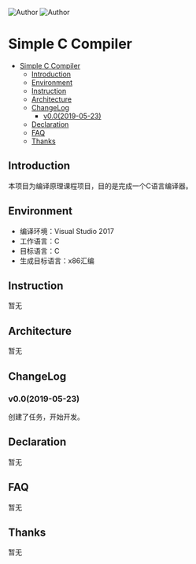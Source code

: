 ![Author](https://img.shields.io/badge/Author-zxhcho-blue.svg?style=flat)
![Author](https://img.shields.io/badge/Author-Zzzcode-blue.svg?style=flat)

# Simple C Compiler

<!-- TOC -->
- [Simple C Compiler](#simple-c-compiler)
  - [Introduction](#introduction)
  - [Environment](#environment)
  - [Instruction](#instruction)
  - [Architecture](#architecture)
  - [ChangeLog](#changelog)
    - [v0.0(2019-05-23)](#v002019-05-23)
  - [Declaration](#declaration)
  - [FAQ](#faq)
  - [Thanks](#thanks)


## Introduction
本项目为编译原理课程项目，目的是完成一个C语言编译器。

## Environment
- 编译环境：Visual Studio 2017
- 工作语言：C
- 目标语言：C
- 生成目标语言：x86汇编

## Instruction 
暂无

## Architecture
暂无

## ChangeLog
### v0.0(2019-05-23)
创建了任务，开始开发。

## Declaration
暂无

## FAQ
暂无

## Thanks
暂无


